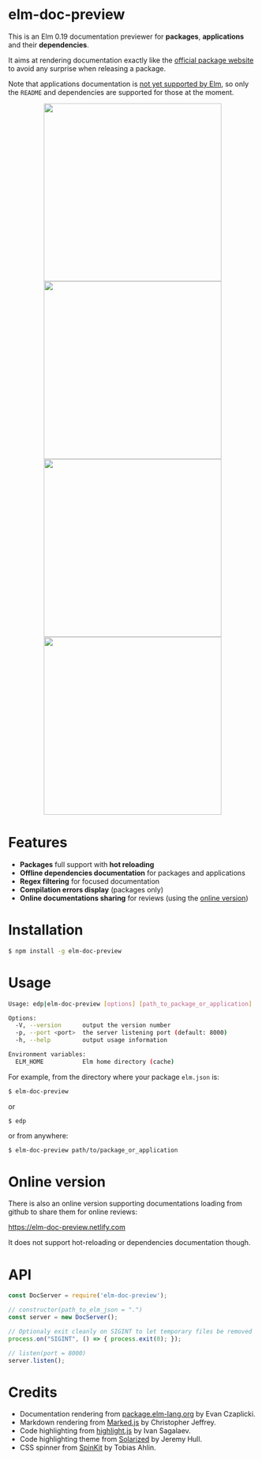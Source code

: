 # elm-doc-preview

This is an Elm 0.19 documentation previewer for **packages**, **applications**
and their **dependencies**.


It aims at rendering documentation exactly like the
[official package website](https://package.elm-lang.org) to avoid
any surprise when releasing a package.

Note that applications documentation is
[not yet supported by Elm](https://github.com/elm/compiler/issues/1835#issuecomment-440080525),
so only the `README` and dependencies are supported for those at the moment.

<p align="center">
  <img src="https://raw.githubusercontent.com/dmy/elm-doc-preview/master/screenshots/regex.png" width="360" />
  <img src="https://raw.githubusercontent.com/dmy/elm-doc-preview/master/screenshots/elm-doc-preview.png" width="360" />
  <img src="https://raw.githubusercontent.com/dmy/elm-doc-preview/master/screenshots/compilation.png" width="360" />
  <img src="https://raw.githubusercontent.com/dmy/elm-doc-preview/master/screenshots/term.png" width="360" />
</p>

# Features

- **Packages** full support with **hot reloading**
- **Offline dependencies documentation** for packages and applications
- **Regex filtering** for focused documentation
- **Compilation errors display** (packages only)
- **Online documentations sharing** for reviews (using the
[online version](#online-version))

# Installation

```sh
$ npm install -g elm-doc-preview
```

# Usage

```sh
Usage: edp|elm-doc-preview [options] [path_to_package_or_application]

Options:
  -V, --version      output the version number
  -p, --port <port>  the server listening port (default: 8000)
  -h, --help         output usage information

Environment variables:
  ELM_HOME           Elm home directory (cache)
```

For example, from the directory where your package `elm.json` is:

```sh
$ elm-doc-preview
```

or

```
$ edp
```

or from anywhere:

```sh
$ elm-doc-preview path/to/package_or_application
```

# Online version

There is also an online version supporting documentations loading from github
to share them for online reviews:

https://elm-doc-preview.netlify.com

It does not support hot-reloading or dependencies documentation though.

# API
```javascript
const DocServer = require('elm-doc-preview');

// constructor(path_to_elm_json = ".")
const server = new DocServer();

// Optionaly exit cleanly on SIGINT to let temporary files be removed
process.on("SIGINT", () => { process.exit(0); });

// listen(port = 8000)
server.listen();
```

# Credits

- Documentation rendering from [package.elm-lang.org](https://github.com/elm/package.elm-lang.org) by Evan Czaplicki.
- Markdown rendering from [Marked.js](https://github.com/markedjs/marked) by Christopher Jeffrey.
- Code highlighting from [highlight.js](https://github.com/highlightjs/highlight.js) by Ivan Sagalaev.
- Code highlighting theme from [Solarized](ethanschoonover.com/solarized) by Jeremy Hull.
- CSS spinner from [SpinKit](https://github.com/tobiasahlin/SpinKit) by Tobias Ahlin.
